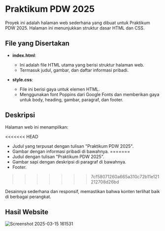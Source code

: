 # Praktikum PDW 2025

Proyek ini adalah halaman web sederhana yang dibuat untuk Praktikum PDW 2025. Halaman ini menunjukkan struktur dasar HTML dan CSS.

## File yang Disertakan

- **index.html**:

  - Ini adalah file HTML utama yang berisi struktur halaman web.
  - Termasuk judul, gambar, dan daftar informasi pribadi.

- **style.css**:
  - File ini berisi gaya untuk elemen HTML.
  - Menggunakan font Poppins dari Google Fonts dan memberikan gaya untuk body, heading, gambar, paragraf, dan footer.

## Deskripsi

Halaman web ini menampilkan:

<<<<<<< HEAD
- Judul yang terpusat dengan tulisan "Praktikum PDW 2025".
- Gambar dengan informasi pribadi di bawahnya.
=======
- Judul dengan tulisan "Praktikum PDW 2025".
- Gambar sapi dengan deskripsi di paragraf di bawahnya.
- Footer.
>>>>>>> 7cf58071260a665a310c72b11e121212708d26bd

Desainnya sederhana dan responsif, memastikan bahwa konten terlihat baik di berbagai perangkat.

## Hasil Website
![Screenshot 2025-03-15 161531](https://github.com/user-attachments/assets/9b56ba89-88b2-4b00-98af-14356750629e)


